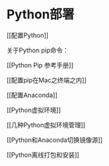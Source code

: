 # Python部署


[[配置Python]]

关于Python pip命令：

[[Python Pip 参考手册]]

[[配置pip在Mac之终端之内]]

[[配置Anaconda]]

[[Python虚拟环境]]

[[几种Python虚拟环境管理]]

[[Python和Anaconda切换镜像源]]

[[Python离线打包和安装]]

